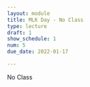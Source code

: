 ```yaml
---
layout: module
title: MLK Day - No Class
type: lecture
draft: 1
show_schedule: 1
num: 5
due_date: 2022-01-17

---
```


No Class